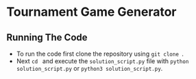 # Tournament Game Generator

## Running The Code

- To run the code first clone the repository using `git clone `.
- Next `cd ` and execute the `solution_script.py` file with `python solution_script.py` or `python3 solution_script.py`.
